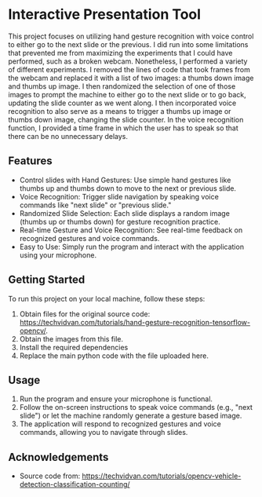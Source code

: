 # Interactive Presentation Tool

This project focuses on utilizing hand gesture recognition with voice control to either go to the next slide or the previous. I did run into some limitations that prevented 
me from maximizing the experiments that I could have performed, such as a broken webcam. Nonetheless, I performed a variety of different experiments. I removed the lines of code
that took frames from the webcam and replaced it with a list of two images: a thumbs down image and thumbs up image. I then randomized the selection of one of those images to prompt
the machine to either go to the next slide or to go back, updating the slide counter as we went along. I then incorporated voice recognition to also serve as a means to trigger a thumbs up image
or thumbs down image, changing the slide counter. In the voice recognition function, I provided a time frame in which the user has to speak so that there can be no unnecessary delays.

## Features

- Control slides with Hand Gestures: Use simple hand gestures like thumbs up and thumbs down to move to the next or previous slide.
- Voice Recognition: Trigger slide navigation by speaking voice commands like "next slide" or "previous slide."
- Randomized Slide Selection: Each slide displays a random image (thumbs up or thumbs down) for gesture recognition practice.
- Real-time Gesture and Voice Recognition: See real-time feedback on recognized gestures and voice commands.
- Easy to Use: Simply run the program and interact with the application using your microphone.

## Getting Started

To run this project on your local machine, follow these steps:

1. Obtain files for the original source code: https://techvidvan.com/tutorials/hand-gesture-recognition-tensorflow-opencv/.
2. Obtain the images from this file.
3. Install the required dependencies
4. Replace the main python code with the file uploaded here.



## Usage

1. Run the program and ensure your microphone is functional.
2. Follow the on-screen instructions to speak voice commands (e.g., "next slide") or let the machine randomly generate a gesture based image.
3. The application will respond to recognized gestures and voice commands, allowing you to navigate through slides.



## Acknowledgements

- Source code from: https://techvidvan.com/tutorials/opencv-vehicle-detection-classification-counting/




